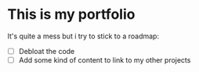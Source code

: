 # This is my portfolio

It's quite a mess but i try to stick to a roadmap:
- [ ] Debloat the code
- [ ] Add some kind of content to link to my other projects
